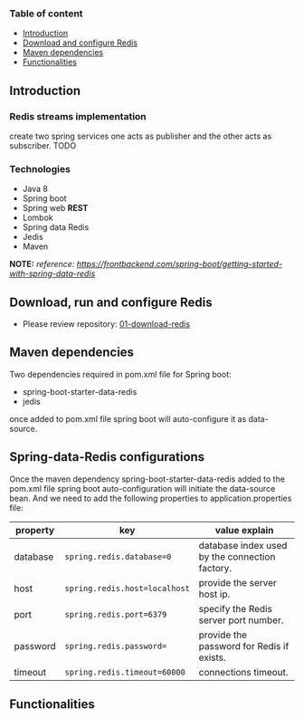 ### Table of content

* [Introduction](../../#Introduction)
* [Download and configure Redis](../../#Download-and-configure-Redis)
* [Maven dependencies](../../#Maven-dependencies)
* [Functionalities](../../#Functionalities)

## Introduction

### Redis streams implementation

create two spring services one acts as publisher and the other acts as subscriber.
TODO

### Technologies

* Java 8
* Spring boot
* Spring web **REST**
* Lombok
* Spring data Redis
* Jedis
* Maven

**NOTE:** *reference: https://frontbackend.com/spring-boot/getting-started-with-spring-data-redis*

## Download, run and configure Redis

* Please review repository: [01-download-redis](https://github.com/yyagoub/spring-redis/tree/main/01-download-redis)

## Maven dependencies

Two dependencies required in pom.xml file for Spring boot:

* spring-boot-starter-data-redis
* jedis

once added to pom.xml file spring boot will auto-configure it as data-source.

## Spring-data-Redis configurations

Once the maven dependency spring-boot-starter-data-redis added to the pom.xml file spring boot auto-configuration will initiate the data-source bean. And we need to add the following properties to application.properties file:

property | key | value explain
--- | --- | ---
database | `spring.redis.database=0`| database index used by the connection factory.
host | `spring.redis.host=localhost` | provide the server host ip.
port | `spring.redis.port=6379` | specify the Redis server port number.
password | `spring.redis.password=` | provide the password for Redis if exists.
timeout | `spring.redis.timeout=60000` | connections timeout.

## Functionalities

